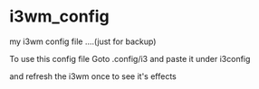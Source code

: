 # i3wm_config
my i3wm config file ....(just for backup)

To use this config file 
Goto .config/i3
and paste it under i3config

and refresh the i3wm once to see it's effects
